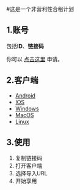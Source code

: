 #这是一个非营利性合租计划


## 1.账号

包括**ID**、**链接码**  

你可以 [点击这里](http://t.cn/EaVpByR) 申请。


## 2.客户端

* [Android](http://t.cn/EaVpByR)
* [IOS](http://t.cn/EaVpByR)
* [Windows](http://t.cn/EaVpByR)
* [MacOS](http://t.cn/EaVpByR)
* [Linux](http://t.cn/EaVpByR)


## 3.使用

1. 复制链接码
2. 打开客户端
3. 选择导入URL
4. 开始享用
